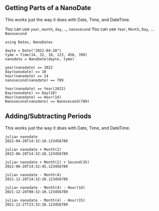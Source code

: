 ## Getting Parts of a NanoDate

This works just the way it does with Date, Time, and DateTime.

You can use `year`, `month`, `day`, .., `nanosecond`
You can use `Year`, `Month`, `Day`, ... `Nanosecond`

```
using Dates, NanoDates

dayte = Date("2022-04-28")
tyme = Time(14, 32, 10, 123, 456, 789)
nanodate = NanoDate(dayte, tyme)

year(nanodate) == 2022
day(nanodate) == 10
hour(nanodate) == 14
nanosecond(nanodate) == 789

Year(nanodate) == Year(2022)
Day(nanodate) == Day(10)
Hour(nanodate) == Hour(14)
Nanosecond(nanodate) == Nanosecond(789)
```

## Adding/Subtracting Periods

This works just the way it does with Date, Time, and DateTime.

```
julia> nanodate
2022-04-28T14:32:10.123456789

julia> nanodate + Month(2)
2022-06-28T14:32:10.123456789

julia> nanodate + Month(2) + Second(35)
2022-06-28T14:32:45.123456789

julia> nanodate - Month(4)
2021-12-28T14:32:10.123456789

julia> nanodate - Month(4) - Hour(14)
2021-12-28T00:32:10.123456789

julia> nanodate - Month(4) - Hour(15)
2021-12-27T23:32:10.123456789
```